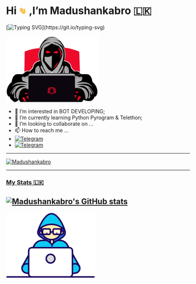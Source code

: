 # <h>Hi <img src="https://raw.githubusercontent.com/ABSphreak/ABSphreak/master/gifs/Hi.gif" width="21px"> ,I’m Madushankabro</h> 🇱🇰

[![Typing SVG](https://readme-typing-svg.herokuapp.com?color=000000&lines=-%3E+Bots+Developer;-%3E+Music+Lover;)](https://git.io/typing-svg)

<img src="https://github.com/rixon-cochi/rixon-cochi/raw/main/IMG/Hack-This-SIte-Basic-9-ngr-5QXatUvRfM.gif" style="max-width:50%;">

- 👀 I’m interested in BOT DEVELOPING;
- 🌱 I’m currently learning Python Pyrogram & Telethon; 
- 💞️ I’m looking to collaborate on ...
- 📫 How to reach me ... 
- <a href="https://telegram.me/epusthakalaya_bots">
        <img src="https://img.shields.io/badge/Telegram-white?&style=for-the-badge&logo=Telegram"
             alt="Telegram"
- <a href="https://telegram.me/MissAlissaNews">
        <img src="https://img.shields.io/badge/Telegram-blue?&style=for-the-badge&logo=Telegram"
             alt="Telegram"
 
---
<p align="left"> <img src="https://komarev.com/ghpvc/?username=Madushankabro&label=Profile%20views&color=0e75b6&style=plastic" alt="Madushankabro" /> </p>
             
           
 
---
### My Stats 🇱🇰
![Madushankabro's GitHub stats](https://github-readme-stats.vercel.app/api?username=Madushankabro)
---             
             
<!---
Madushankabro/Madushankabro is a ✨ special ✨ repository because its `README.md` (this file) appears on your GitHub profile.
You can click the Preview link to take a look at your changes.
--->
<img align="left" src="https://github.com/RazorKenway/RazorKenway/raw/main/Developer.gif" style="max-width:100%;">
